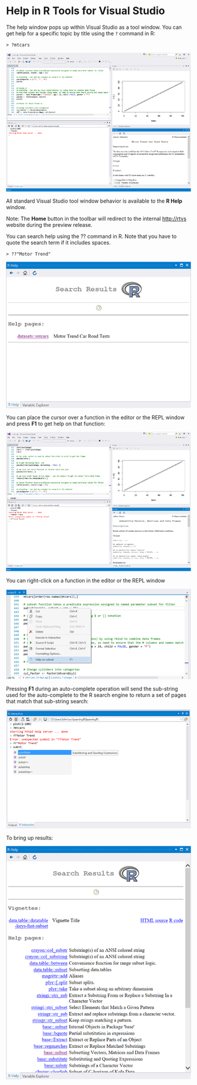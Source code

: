 # Help in R Tools for Visual Studio

The help window pops up within Visual Studio as a tool window. You can get help for a specific topic by title using the `?` command in R:

	> ?mtcars

![Help window](./media/RTVS-Help-window.png)


All standard Visual Studio tool window behavior is available to the **R Help** window.

Note: The **Home** button in the toolbar will redirect to the internal [http://rtvs](http://rtvs) website during the preview release.

You can search help using the ?? command in R. Note that you have to quote the search term if it includes spaces.

	> ??"Motor Trend"

![Help search](./media/RTVS-Help-search.png)


You can place the cursor over a function in the editor or the REPL window and press **F1** to get help on that function:

![Help F1](./media/RTVS-Help-F1.png)
 
You can right-click on a function in the editor or the REPL window

![Help right click](./media/RTVS-Help-right-click.png)
 
Pressing **F1** during an auto-complete operation will send the sub-string used for the auto-complete to the R search engine to return a set of pages that match that sub-string search:

![Help auto-complete](./media/RTVS-Help-auto-complete.png)

To bring up results:

![Help auto-complete results](./media/RTVS-Help-auto-complete-results.png
)